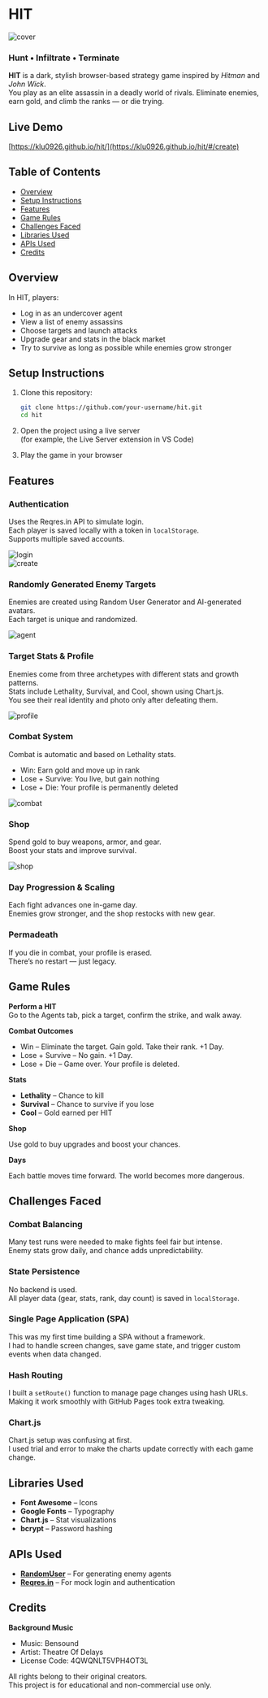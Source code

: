 # HIT

![cover](./assets/images/background/background-6.png)

### Hunt • Infiltrate • Terminate

**HIT** is a dark, stylish browser-based strategy game inspired by _Hitman_ and _John Wick_.  
You play as an elite assassin in a deadly world of rivals. Eliminate enemies, earn gold, and climb the ranks — or die trying.

## Live Demo

[https://klu0926.github.io/hit/](https://klu0926.github.io/hit/#/create)

## Table of Contents

- [Overview](#overview)
- [Setup Instructions](#setup-instructions)
- [Features](#features)
- [Game Rules](#game-rules)
- [Challenges Faced](#challenges-faced)
- [Libraries Used](#libraries-used)
- [APIs Used](#apis-used)
- [Credits](#credits)

## Overview

In HIT, players:

- Log in as an undercover agent
- View a list of enemy assassins
- Choose targets and launch attacks
- Upgrade gear and stats in the black market
- Try to survive as long as possible while enemies grow stronger

## Setup Instructions

1. Clone this repository:

   ```bash
   git clone https://github.com/your-username/hit.git
   cd hit
   ```

2. Open the project using a live server  
   (for example, the Live Server extension in VS Code)

3. Play the game in your browser

## Features

### Authentication

Uses the Reqres.in API to simulate login.  
Each player is saved locally with a token in `localStorage`.  
Supports multiple saved accounts.

![login](./assets/screenshot/login.png)  
![create](./assets/screenshot/create.png)

### Randomly Generated Enemy Targets

Enemies are created using Random User Generator and AI-generated avatars.  
Each target is unique and randomized.

![agent](./assets/screenshot/agents.png)

### Target Stats & Profile

Enemies come from three archetypes with different stats and growth patterns.  
Stats include Lethality, Survival, and Cool, shown using Chart.js.  
You see their real identity and photo only after defeating them.

![profile](./assets/screenshot/profile.png)

### Combat System

Combat is automatic and based on Lethality stats.

- Win: Earn gold and move up in rank
- Lose + Survive: You live, but gain nothing
- Lose + Die: Your profile is permanently deleted

![combat](./assets/screenshot/combat.png)

### Shop

Spend gold to buy weapons, armor, and gear.  
Boost your stats and improve survival.

![shop](./assets/screenshot/shop.png)

### Day Progression & Scaling

Each fight advances one in-game day.  
Enemies grow stronger, and the shop restocks with new gear.

### Permadeath

If you die in combat, your profile is erased.  
There’s no restart — just legacy.

## Game Rules

**Perform a HIT**  
Go to the Agents tab, pick a target, confirm the strike, and walk away.

**Combat Outcomes**

- Win – Eliminate the target. Gain gold. Take their rank. +1 Day.
- Lose + Survive – No gain. +1 Day.
- Lose + Die – Game over. Your profile is deleted.

**Stats**

- **Lethality** – Chance to kill
- **Survival** – Chance to survive if you lose
- **Cool** – Gold earned per HIT

**Shop**

Use gold to buy upgrades and boost your chances.

**Days**

Each battle moves time forward. The world becomes more dangerous.

## Challenges Faced

### Combat Balancing

Many test runs were needed to make fights feel fair but intense.  
Enemy stats grow daily, and chance adds unpredictability.

### State Persistence

No backend is used.  
All player data (gear, stats, rank, day count) is saved in `localStorage`.

### Single Page Application (SPA)

This was my first time building a SPA without a framework.  
I had to handle screen changes, save game state, and trigger custom events when data changed.

### Hash Routing

I built a `setRoute()` function to manage page changes using hash URLs.  
Making it work smoothly with GitHub Pages took extra tweaking.

### Chart.js

Chart.js setup was confusing at first.  
I used trial and error to make the charts update correctly with each game change.

## Libraries Used

- **Font Awesome** – Icons
- **Google Fonts** – Typography
- **Chart.js** – Stat visualizations
- **bcrypt** – Password hashing

## APIs Used

- **[RandomUser](https://randomuser.me/)** – For generating enemy agents
- **[Reqres.in](https://reqres.in/)** – For mock login and authentication

## Credits

**Background Music**

- Music: Bensound
- Artist: Theatre Of Delays
- License Code: 4QWQNLT5VPH4OT3L

All rights belong to their original creators.  
This project is for educational and non-commercial use only.
